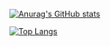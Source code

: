 [![Anurag's GitHub stats](https://github-readme-stats.vercel.app/api?username=sakuralun96&show_icons=true&theme=tokyonight&include_all_commits=true)](https://github.com/sakuralun96/github-readme-stats)

[![Top Langs](https://github-readme-stats.vercel.app/api/top-langs/?username=sakuralun96&show_icons=true&theme=tokyonight&include_all_commits=true)](https://github.com/sakuralun96/github-readme-stats)